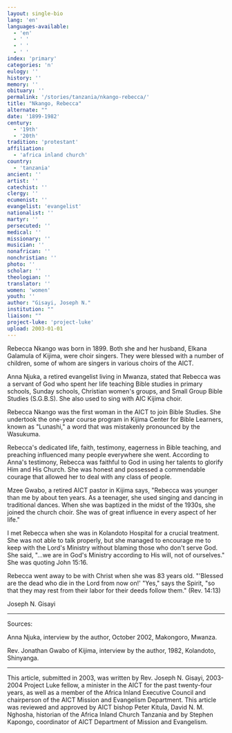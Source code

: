 ```yaml
---
layout: single-bio
lang: 'en'
languages-available:
  - 'en'
  - ' '
  - ' '
  - ' '
index: 'primary'
categories: 'n'
eulogy: ''
history: ''
memory: ''
obituary: ''
permalink: '/stories/tanzania/nkango-rebecca/'
title: "Nkango, Rebecca"
alternate: ""
date: '1899-1982'
century:
  - '19th'
  - '20th'
tradition: 'protestant'
affiliation:
  - 'africa inland church'
country:
  - 'tanzania'
ancient: ''
artist: ''
catechist: ''
clergy: ''
ecumenist: ''
evangelist: 'evangelist'
nationalist: ''
martyr: ''
persecuted: ''
medical: ''
missionary: ''
musician: ''
nonafrican: ''
nonchristian: ''
photo: ''
scholar: ''
theologian: ''
translator: ''
women: 'women'
youth: ''
author: "Gisayi, Joseph N."
institution: ""
liaison: ""
project-luke: 'project-luke'
upload: 2003-01-01
---
```




Rebecca Nkango was born in 1899.  Both she and her husband, Elkana Galamula of Kijima, were choir singers.  They were blessed with a number of children, some of whom are singers in various choirs of the AICT.

Anna Njuka, a retired evangelist living in Mwanza, stated that Rebecca was a servant of God who spent her life teaching Bible studies in primary schools, Sunday schools, Christian women's groups, and Small Group Bible Studies (S.G.B.S).   She also used to sing with AIC Kijima choir.

Rebecca Nkango was the first woman in the AICT to join Bible Studies. She undertook the one-year course program in Kijima Center for Bible Learners, known as "Lunashi," a word that was mistakenly pronounced by the Wasukuma.

Rebecca's dedicated life, faith, testimony, eagerness in Bible teaching, and preaching influenced many people everywhere she went.  According to Anna's testimony, Rebecca was faithful to God in using her talents to glorify Him and His Church.  She was honest and possessed a commendable courage that allowed her to deal with any class of people.

Mzee Gwabo, a retired AICT pastor in Kijima says, "Rebecca was younger than me by about ten years. As a teenager, she used singing and dancing in traditional dances.  When she was baptized in the midst of the 1930s, she joined the church choir.  She was of great influence in every aspect of her life."

I met Rebecca when she was in Kolandoto Hospital for a crucial treatment.  She was not able to talk properly, but she managed to encourage me to keep with the Lord's Ministry without blaming those who don't serve God.  She said, "...we are in God's Ministry according to His will, not of ourselves." She was quoting John 15:16.

Rebecca went away to be with Christ when she was 83 years old.  "'Blessed are the dead who die in the Lord from now on!' "Yes," says the Spirit, "so that they may rest from their labor for their deeds follow them."  (Rev. 14:13)

Joseph N. Gisayi

---

Sources:

Anna Njuka, interview by the author, October 2002, Makongoro, Mwanza.

Rev. Jonathan Gwabo of Kijima, interview by the author, 1982, Kolandoto, Shinyanga.

---

This article, submitted in 2003, was written by Rev. Joseph N. Gisayi, 2003-2004 Project Luke fellow, a minister in the AICT for the past twenty-four years, as well as a member of the Africa Inland Executive Council and chairperson of the AICT Mission and Evangelism Department. This article was reviewed and approved by AICT bishop Peter Kitula, David N. M. Nghosha, historian of the Africa Inland Church Tanzania and by Stephen Kapongo, coordinator of AICT Department of Mission and Evangelism.
